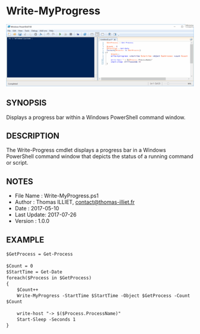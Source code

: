 # Write-MyProgress

![](Write-MyProgress.gif)

## SYNOPSIS  
Displays a progress bar within a Windows PowerShell command window.

## DESCRIPTION
The Write-Progress cmdlet displays a progress bar in a Windows PowerShell command window that depicts the status of a running command or script.
    
## NOTES  
  - File Name  : Write-MyProgress.ps1
  - Author     : Thomas ILLIET, contact@thomas-illiet.fr
  - Date	   : 2017-05-10
  - Last Update: 2017-07-26
  - Version	   : 1.0.0

## EXAMPLE
```  
$GetProcess = Get-Process

$Count = 0
$StartTime = Get-Date
foreach($Process in $GetProcess)
{
    $Count++
    Write-MyProgress -StartTime $StartTime -Object $GetProcess -Count $Count

    write-host "-> $($Process.ProcessName)"
    Start-Sleep -Seconds 1
}
```  